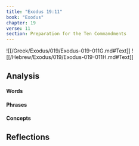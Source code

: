 ```yaml
---
title: "Exodus 19:11"
book: "Exodus"
chapter: 19
verse: 11
section: Preparation for the Ten Commandments
---
```

![[/Greek/Exodus/019/Exodus-019-011G.md#Text]]
![[/Hebrew/Exodus/019/Exodus-019-011H.md#Text]]

## Analysis

#### Words

#### Phrases

#### Concepts

## Reflections
